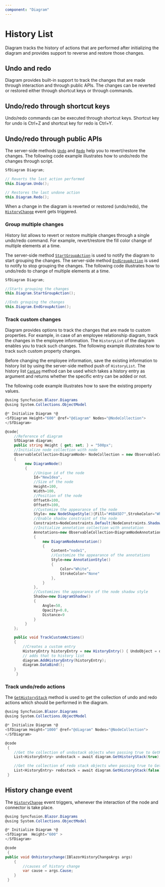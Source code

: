 ```yaml
---
component: "Diagram"
---
```


# History List

Diagram tracks the history of actions that are performed after initializing the diagram and provides support to reverse and restore those changes.

## Undo and redo

Diagram provides built-in support to track the changes that are made through interaction and through public APIs. The changes can be reverted or restored either through shortcut keys or through commands.

## Undo/redo through shortcut keys

Undo/redo commands can be executed through shortcut keys. Shortcut key for undo is Ctrl+Z and shortcut key for redo is Ctrl+Y.

## Undo/redo through public APIs

The server-side methods [`Undo`](https://help.syncfusion.com/cr/blazor/Syncfusion.Blazor.Diagrams.SfDiagram.html#Syncfusion_Blazor_Diagrams_SfDiagram_Undo) and [`Redo`](https://help.syncfusion.com/cr/blazor/Syncfusion.Blazor.Diagrams.SfDiagram.html#Syncfusion_Blazor_Diagrams_SfDiagram_Redo) help you to revert/restore the changes. The following code example illustrates how to undo/redo the changes through script.

```csharp
SfDiagram Diagram;

// Reverts the last action performed
this.Diagram.Undo();

// Restores the last undone action
this.Diagram.Redo();
```

When a change in the diagram is reverted or restored (undo/redo), the [`HistoryChange`](https://help.syncfusion.com/cr/blazor/Syncfusion.Blazor.Diagrams.DiagramModel.html#Syncfusion_Blazor_Diagrams_DiagramModel_HistoryChange) event gets triggered.

### Group multiple changes

History list allows to revert or restore multiple changes through a single undo/redo command. For example, revert/restore the fill color change of multiple elements at a time.

The server-side method [`StartGroupAction`](https://help.syncfusion.com/cr/blazor/Syncfusion.Blazor.Diagrams.History.html#Syncfusion_Blazor_Diagrams_History_StartGroupAction) is used  to notify the diagram to start grouping the changes. The server-side method [`EndGroupAction`](https://help.syncfusion.com/cr/blazor/Syncfusion.Blazor.Diagrams.History.html#Syncfusion_Blazor_Diagrams_History_EndGroupAction) is used to notify to stop grouping the changes. The following code illustrates how to undo/redo to change of multiple elements at a time.

```csharp
SfDiagram Diagram;

//Starts grouping the changes
this.Diagram.StartGroupAction();

//Ends grouping the changes
this.Diagram.EndGroupAction();
```

### Track custom changes

Diagram provides options to track the changes that are made to custom properties. For example, in case of an employee relationship diagram, track the changes in the employee information. The `HistoryList` of the diagram enables you to track such changes.
The following example illustrates how to track such custom property changes.

Before changing the employee information, save the existing information to history list by using the server-side method push of `HistoryList`.
The history list [`CanLog`](https://help.syncfusion.com/cr/blazor/Syncfusion.Blazor.Diagrams.History.html#Syncfusion_Blazor_Diagrams_History_CanLog) method can be used which takes a history entry as argument and returns whether the specific entry can be added or not.

The following code example illustrates how to save the existing property values.

```csharp
@using Syncfusion.Blazor.Diagrams
@using System.Collections.ObjectModel

@* Initialize Diagram *@
<SfDiagram Height="600" @ref="@diagram" Nodes="@NodeCollection">
</SfDiagram>

@code{
    //Reference of diagram
    SfDiagram diagram;
    public string Height { get; set; } = "500px";
    //Initialize node collection with node
    ObservableCollection<DiagramNode> NodeCollection = new ObservableCollection<DiagramNode>()
    {
         new DiagramNode()
         {
             //Unique id of the node
             Id="NewIdea",
             //Size of the node
             Height=100,
             Width=100,
             //Position of the node
             OffsetX=100,
             OffsetY=100,
             //Customize the appearance of the node
             Style= new NodeShapeStyle(){Fill="#6BA5D7",StrokeColor="White"},
             //Enable shadow constraint of the node
             Constraints=NodeConstraints.Default|NodeConstraints.Shadow,
             //Initialize annotation collection with annotation
             Annotations=new ObservableCollection<DiagramNodeAnnotation>()
             {
                 new DiagramNodeAnnotation()
                 {
                     Content="node1",
                     //Customize the appearance of the annotations
                     Style=new AnnotationStyle()
                     {
                         Color="White",
                         StrokeColor="None"
                     },
                 }
             },
             //Customizes the appearance of the node shadow style
             Shadow=new DiagramShadow()
             {
                 Angle=50,
                 Opacity=0.8,
                 Distance=9
             }
         }
    };

    public void TrackCustomActions()
    {
        //Creates a custom entry
        HistoryEntry historyEntry = new HistoryEntry() { UndoObject = diagram.Nodes[0] };
        // adds that to history list
        diagram.AddHistoryEntry(historyEntry);
        diagram.DataBind();
    }
     }
```

### Track undo/redo actions

The [`GetHistoryStack`](https://help.syncfusion.com/cr/blazor/Syncfusion.Blazor.Diagrams.SfDiagram.html#Syncfusion_Blazor_Diagrams_SfDiagram_GetHistoryStack_System_Boolean_) method is used to get the collection of undo and redo actions which should be performed in the diagram.

```csharp
@using Syncfusion.Blazor.Diagrams
@using System.Collections.ObjectModel

@* Initialize Diagram *@
<SfDiagram Height="1000" @ref="@diagram" Nodes="@NodeCollection">
</SfDiagram>

@code
 {
    //Get the collection of undostack objects when passing true to GetHistoryStack() method.
    List<HistoryEntry> undostack = await diagram.GetHistoryStack(true);

    //Get the collection of redo stack objects when passing true to GetHistoryStack() method.
    List<HistoryEntry> redostack = await diagram.GetHistoryStack(false);
 }
```

## History change event

The [`HistoryChange`](https://help.syncfusion.com/cr/blazor/Syncfusion.Blazor.Diagrams.DiagramModel.html#Syncfusion_Blazor_Diagrams_DiagramModel_HistoryChange) event triggers, whenever the interaction of the node and connector is take place.

```csharp
@using Syncfusion.Blazor.Diagrams
@using System.Collections.ObjectModel

@* Initialize Diagram *@
<SfDiagram  Height="600" >
</SfDiagram>

@code
 {
public void Onhistorychange(IBlazorHistoryChangeArgs args)
    {
        //causes of history change
        var cause = args.Cause;
    }
 }
```
